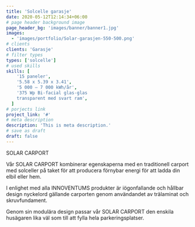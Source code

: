 ```yaml
---
title: 'Solcelle garasje'
date: 2020-05-12T12:14:34+06:00
# page header background image
page_header_bg: 'images/banner/banner1.jpg'
images:
  - 'images/portfolio/Solar-garasjen-550-500.png'
# clients
clients: 'Garasje'
# filter types
types: ['solcelle']
# used skills
skills: [
    '15 paneler',
    '5.58 x 5.39 x 3.41',
    '5 000 – 7 000 kWh/år',
    '375 Wp Bi-facial glas-glas
    transparent med svart ram',
  ]
# porjects link
project_link: '#'
# meta description
description: 'This is meta description.'
# save as draft
draft: false
---
```


SOLAR CARPORT

Vår SOLAR CARPORT kombinerar egenskaperna med en traditionell carport med solceller på taket för att producera förnybar energi för att ladda din elbil eller hem.

I enlighet med alla INNOVENTUMS produkter är iögonfallande och hållbar design nyckelord gällande carporten genom användandet av trälaminat och skruvfundament.

Genom sin modulära design passar vår SOLAR CARPORT den enskila husägaren lika väl som till att fylla hela parkeringsplatser.
